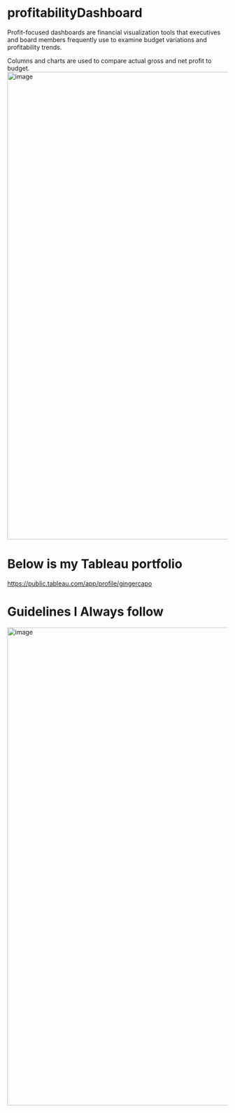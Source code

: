 # profitabilityDashboard

Profit-focused dashboards are financial visualization tools that executives and board members frequently use to examine budget variations and profitability trends. 

Columns and charts are used to compare actual gross and net profit to budget.
<img width="1068" alt="image" src="https://user-images.githubusercontent.com/56441231/159401430-6f1b3ec0-674f-42e6-86fa-90129fb8dce7.png">

# Below is my Tableau portfolio
https://public.tableau.com/app/profile/gingercapo


# Guidelines I Always follow
<img width="1092" alt="image" src="https://user-images.githubusercontent.com/56441231/161882106-f6e52103-bb4c-4336-9083-a6fb00d3a541.png">
